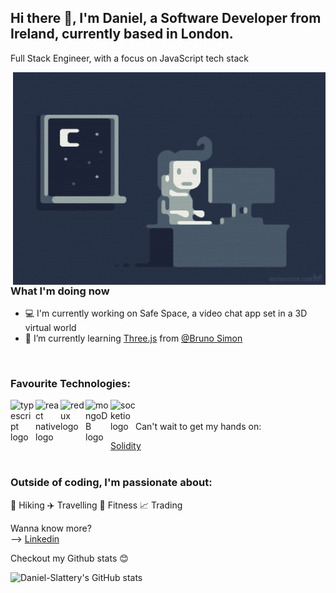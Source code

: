 ## Hi there 👋, I'm Daniel, a Software Developer from Ireland, currently based in London.

Full Stack Engineer, with a
focus on JavaScript tech stack

<img align="right" alt="illustration of web developer with laptop" src="./images/giphy.gif" width="500" height="340" />

### What I'm doing now
- 💻 I'm currently working on Safe Space, a video chat app set in a 3D virtual world
- 🌱 I’m currently learning [Three.js](https://threejs.org/) from [@Bruno Simon](https://threejs-journey.xyz/)

<br/>

### Favourite Technologies:

[<img align="left" alt="typescript logo" width="40px" src="https://upload.wikimedia.org/wikipedia/commons/thumb/9/99/Unofficial_JavaScript_logo_2.svg/1200px-Unofficial_JavaScript_logo_2.svg.png"/>][javascript]
[<img align="left" alt="react native logo" width="40px" src="https://reactnative.dev/img/header_logo.svg"/>][reactnative]
[<img align="left" alt="redux logo" width="40px" src="https://redux.js.org/img/redux.svg"/>][redux]
[<img align="left" alt="mongoDB logo" width="40px" src="https://cdn.worldvectorlogo.com/logos/mongodb-icon-1.svg"/>][mongodb]
[<img align="left" alt="socketio logo" width="40px" src="https://upload.wikimedia.org/wikipedia/commons/thumb/9/96/Socket-io.svg/800px-Socket-io.svg.png"/>][socketio]

<br/>
<br/>
Can't wait to get my hands on:

[Solidity](https://github.com/ethereum/solidity)
<br/>
<br/>

### Outside of coding, I'm passionate about:

🥾 Hiking
✈️ Travelling
💪 Fitness
📈 Trading

Wanna know more? <br>
--> [Linkedin](https://www.linkedin.com/in/daniel-s-dev/)

Checkout my Github stats 😊 <br>

![Daniel-Slattery's GitHub stats](https://github-readme-stats.vercel.app/api?username=Daniel-Slattery&count_private=true&show_icons=true&theme=radical)


[javascript]: https://www.javascript.com/
[reactnative]: https://reactnative.dev/
[redux]: https://redux.js.org/
[mongodb]: https://www.mongodb.com/
[socketio]: https://socket.io/
